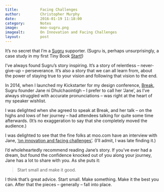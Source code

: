 ```yaml
---
title:			Facing Challenges
author:			Christopher Murphy
date:			2016-01-19 11:18:00
category: 		Notes
image:			moo-sugru.png
imagealt:		On Innovation and Facing Challenges
layout:			post
---
```



It’s no secret that I’m a [Sugru][01] supporter. (Sugru is, perhaps unsurprisingly, a case study in my first Tiny Book [Start!][02])

I’ve always found Sugru’s story inspiring. It’s a story of relentless  – never-give-up – perseverance. It’s also a story that we can all learn from, about the power of staying true to your vision and following that vision to the end.

In 2014, when I launched my Kickstarter for my design conference, [Break][03], Sugru founder Jane ni Dhulchaointigh – I prefer to call her ‘Jane’, as I’ve always struggled with accurate pronunciations – was right at the heart of my speaker wishlist.

I was delighted when she agreed to speak at Break, and her talk – on the highs and lows of her journey – had attendees talking for quite some time afterwards. (It’s no exaggeration to say that she completely moved the audience.)

I was delighted to see that the fine folks at moo.com have an interview with Jane, [‘on innovation and facing challenges’][04]. (I’ll admit, I was late finding it.)

I’d wholeheartedly recommend reading Jane’s story. If you’ve ever had a dream, but found the confidence knocked out of you along your journey, Jane has a lot to share with you. As she puts it:

> Start small and make it good.

I think that’s great advice. Start small. Make something. Make it the best you can. After that the pieces – generally – fall into place.


[01]: https://sugru.com "Sugru: FIX THAT THING"
[02]: http://tinybooks.org/books "Start!"
[03]: https://www.kickstarter.com/projects/fehler/break-a-conference-that-questions-the-edges-of-des "Break: A Conference That Questions the Edges of Design"
[04]: https://www.moo.com/blog/2015/10/28/sugrus-jane-ni-dhulchaointigh-on-innovation-and-facing-challenges/  "On Innovation and Facing Challenges"